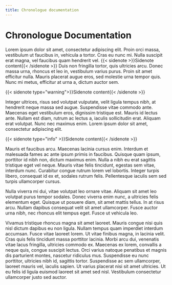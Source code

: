 ```yaml
---
title: Chronologue documentation
---
```


# Chronologue Documentation

Lorem ipsum dolor sit amet, consectetur adipiscing elit. Proin orci massa, vestibulum ut faucibus in, vehicula a tortor. Cras eu nunc mi. Nulla suscipit erat magna, vel faucibus quam hendrerit vel.
{{< sidenote >}}Sidenote content{{< /sidenote >}}
Duis non fringilla tortor, quis ultricies arcu. Donec massa urna, rhoncus et leo in, vestibulum varius purus. Proin sit amet efficitur nulla. Mauris placerat augue eros, sed molestie urna tempor quis. Nunc mi metus, efficitur at urna a, dictum auctor sem.

{{< sidenote type="warning">}}Sidenote content{{< /sidenote >}}

Integer ultrices, risus sed volutpat vulputate, velit ligula tempus nibh, at hendrerit neque massa sed augue. Suspendisse vitae commodo ante. Maecenas eget vestibulum eros, dignissim tristique est. Mauris id lectus ante. Nullam est diam, rutrum ac lectus a, iaculis sollicitudin erat. Aliquam erat volutpat. Nunc nec maximus enim. Lorem ipsum dolor sit amet, consectetur adipiscing elit.

{{< sidenote type="info" >}}Sidenote content{{< /sidenote >}}

Mauris et faucibus arcu. Maecenas lacinia cursus enim. Interdum et malesuada fames ac ante ipsum primis in faucibus. Quisque quam ipsum, porttitor id nibh non, dictum maximus enim. Nulla a nibh eu erat sagittis tristique eget vel neque. Mauris vitae felis tincidunt, egestas sem vitae, interdum nunc. Curabitur congue rutrum lorem vel lobortis. Integer turpis libero, consequat id ex et, sodales rutrum felis. Pellentesque iaculis sem sed turpis ullamcorper cursus.

Nulla viverra mi dui, vitae volutpat leo ornare vitae. Aliquam sit amet leo volutpat purus tempor sodales. Donec viverra enim nunc, a ultricies felis elementum eget. Quisque ut posuere diam, sit amet mattis tellus. In at risus arcu. Nullam dapibus consequat velit sit amet ullamcorper. Fusce auctor urna nibh, nec rhoncus elit tempus eget. Fusce ut vehicula leo.

Vivamus tristique rhoncus magna sit amet laoreet. Mauris congue nisi quis nisl dictum dapibus eu non ligula. Nullam tempus quam imperdiet interdum accumsan. Fusce vitae laoreet lorem. Ut vitae finibus magna, in lacinia velit. Cras quis felis tincidunt massa porttitor lacinia. Morbi arcu dui, venenatis vitae lacus fringilla, ultricies commodo ex. Maecenas ex lorem, convallis a neque quis, congue suscipit lectus. Orci varius natoque penatibus et magnis dis parturient montes, nascetur ridiculus mus. Suspendisse eu nunc porttitor, ultricies nibh id, sagittis tortor. Suspendisse ac sem ullamcorper, laoreet mauris vel, iaculis sapien. Ut varius placerat nisi sit amet ultricies. Ut eu felis id ligula euismod laoreet sit amet sed nisl. Vestibulum consectetur ullamcorper justo sed auctor.

